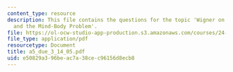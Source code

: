 ```yaml
---
content_type: resource
description: This file contains the questions for the topic 'Wigner on Quantum Mechanics
  and the Mind-Body Problem'.
file: https://ol-ocw-studio-app-production.s3.amazonaws.com/courses/24-111-philosophy-of-quantum-mechanics-spring-2005/e50829a396beac7a38cec96156d8ecb8_a5_due_3_14_05.pdf
file_type: application/pdf
resourcetype: Document
title: a5_due_3_14_05.pdf
uid: e50829a3-96be-ac7a-38ce-c96156d8ecb8
---
```

